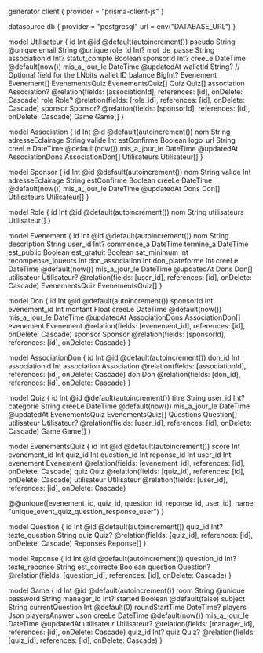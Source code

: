 generator client {
  provider = "prisma-client-js"
}

datasource db {
  provider = "postgresql"
  url      = env("DATABASE_URL")
}

model Utilisateur {
  id             Int              @id @default(autoincrement())
  pseudo         String           @unique
  email          String           @unique
  role_id        Int?
  mot_de_passe   String
  associationId Int?
  statut_compte  Boolean
  sponsorId     Int?
  creeLe        DateTime         @default(now())
  mis_a_jour_le  DateTime         @updatedAt
  walletId       String?          // Optional field for the LNbits wallet ID
  balance        BigInt?
  Evenement      Evenement[]
  EvenementsQuiz EvenementsQuiz[]
  Quiz           Quiz[]
  association    Association?     @relation(fields: [associationId], references: [id], onDelete: Cascade)
  role           Role?            @relation(fields: [role_id], references: [id], onDelete: Cascade)
  sponsor        Sponsor?         @relation(fields: [sponsorId], references: [id], onDelete: Cascade)
  Game           Game[]
}

model Association {
  id                Int              @id @default(autoincrement())
  nom               String
  adresseEclairage String
  valide            Int
  estConfirme      Boolean
  logo_url          String
  creeLe           DateTime         @default(now())
  mis_a_jour_le     DateTime         @updatedAt
  AssociationDons   AssociationDon[]
  Utilisateurs      Utilisateur[]
}

model Sponsor {
  id                Int           @id @default(autoincrement())
  nom               String
  valide            Int
  adresseEclairage String
  estConfirme      Boolean
  creeLe           DateTime      @default(now())
  mis_a_jour_le     DateTime      @updatedAt
  Dons              Don[]
  Utilisateurs      Utilisateur[]
}

model Role {
  id           Int           @id @default(autoincrement())
  nom          String
  utilisateurs Utilisateur[]
}

model Evenement {
  id                 Int              @id @default(autoincrement())
  nom                String
  description        String
  user_id            Int?
  commence_a         DateTime
  termine_a          DateTime
  est_public         Boolean
  est_gratuit        Boolean
  sat_minimum        Int
  recompense_joueurs Int
  don_association    Int
  don_plateforme     Int
  creeLe            DateTime         @default(now())
  mis_a_jour_le      DateTime         @updatedAt
  Dons               Don[]
  utilisateur        Utilisateur?     @relation(fields: [user_id], references: [id], onDelete: Cascade)
  EvenementsQuiz     EvenementsQuiz[]
}

model Don {
  id              Int              @id @default(autoincrement())
  sponsorId      Int
  evenement_id    Int
  montant         Float
  creeLe         DateTime         @default(now())
  mis_a_jour_le   DateTime         @updatedAt
  AssociationDons AssociationDon[]
  evenement       Evenement        @relation(fields: [evenement_id], references: [id], onDelete: Cascade)
  sponsor         Sponsor          @relation(fields: [sponsorId], references: [id], onDelete: Cascade)
}

model AssociationDon {
  id             Int         @id @default(autoincrement())
  don_id         Int
  associationId Int
  association    Association @relation(fields: [associationId], references: [id], onDelete: Cascade)
  don            Don         @relation(fields: [don_id], references: [id], onDelete: Cascade)
}

model Quiz {
  id             Int              @id @default(autoincrement())
  titre          String
  user_id        Int?
  categorie      String
  creeLe        DateTime         @default(now())
  mis_a_jour_le  DateTime         @updatedAt
  EvenementsQuiz EvenementsQuiz[]
  Questions      Question[]
  utilisateur    Utilisateur?     @relation(fields: [user_id], references: [id], onDelete: Cascade)
  Game           Game[]
}

model EvenementsQuiz {
  id           Int         @id @default(autoincrement())
  score        Int
  evenement_id Int
  quiz_id      Int
  question_id  Int
  reponse_id   Int
  user_id      Int
  evenement    Evenement   @relation(fields: [evenement_id], references: [id], onDelete: Cascade)
  quiz         Quiz        @relation(fields: [quiz_id], references: [id], onDelete: Cascade)
  utilisateur  Utilisateur @relation(fields: [user_id], references: [id], onDelete: Cascade)

  @@unique([evenement_id, quiz_id, question_id, reponse_id, user_id], name: "unique_event_quiz_question_response_user")
}

model Question {
  id             Int       @id @default(autoincrement())
  quiz_id        Int?
  texte_question String
  quiz           Quiz?     @relation(fields: [quiz_id], references: [id], onDelete: Cascade)
  Reponses       Reponse[]
}

model Reponse {
  id            Int       @id @default(autoincrement())
  question_id   Int?
  texte_reponse String
  est_correcte  Boolean
  question      Question? @relation(fields: [question_id], references: [id], onDelete: Cascade)
}

model Game {
  id                Int              @id @default(autoincrement())
  room              String           @unique
  password          String
  manager_id        Int?
  started           Boolean          @default(false)
  subject           String
  currentQuestion   Int              @default(0)
  roundStartTime    DateTime?
  players           Json
  playersAnswer     Json
  creeLe           DateTime         @default(now())
  mis_a_jour_le     DateTime         @updatedAt
  utilisateur       Utilisateur?     @relation(fields: [manager_id], references: [id], onDelete: Cascade)
  quiz_id           Int?
  quiz              Quiz?            @relation(fields: [quiz_id], references: [id], onDelete: Cascade)
}
